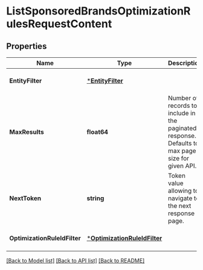 # ListSponsoredBrandsOptimizationRulesRequestContent

## Properties
Name | Type | Description | Notes
------------ | ------------- | ------------- | -------------
**EntityFilter** | [***EntityFilter**](EntityFilter.md) |  | [optional] [default to null]
**MaxResults** | **float64** | Number of records to include in the paginated response. Defaults to max page size for given API. | [optional] [default to null]
**NextToken** | **string** | Token value allowing to navigate to the next response page. | [optional] [default to null]
**OptimizationRuleIdFilter** | [***OptimizationRuleIdFilter**](OptimizationRuleIdFilter.md) |  | [optional] [default to null]

[[Back to Model list]](../README.md#documentation-for-models) [[Back to API list]](../README.md#documentation-for-api-endpoints) [[Back to README]](../README.md)

